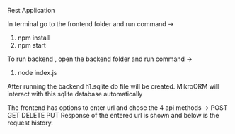 Rest Application 

In terminal go to the frontend folder and run command -> 

1. npm install
2. npm start

To run backend , open the backend folder and run command ->
1. node index.js

After running the backend h1.sqlite db file will be created. 
MikroORM will interact with this sqlite database automatically 

The frontend has options to enter url and chose the 4 api methods -> POST GET DELETE PUT
Response of the entered url is shown and below is the request history. 

